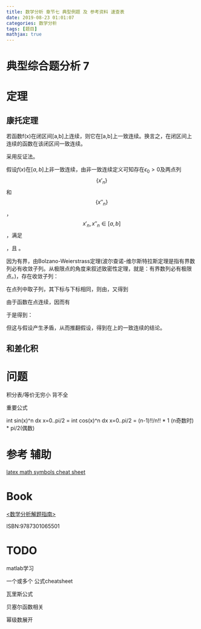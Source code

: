 ```yaml
---
title: 数学分析 章节七 典型例题 及 参考资料 速查表
date: 2019-08-23 01:01:07
categories: 数学分析
tags: [题目]
mathjax: true
---
```


# 典型综合题分析 7

# 定理

## 康托定理

若函数f(x)在闭区间[a,b]上连续，则它在[a,b]上一致连续。换言之，在闭区间上连续的函数在该闭区间一致连续。

采用反证法。

假设$f(x)$在$[a,b]$上非一致连续，由非一致连续定义可知存在$\epsilon_0 > 0$及两点列$$\{x'_n\}$$和$$\{x''_n\}$$，$$x'_n,x''_n\in[a,b]$$，满足

$$$$

<!-- more -->

，且 。

因为有界，由Bolzano-Weierstrass定理(波尔查诺-维尔斯特拉斯定理是指有界数列必有收敛子列。从极限点的角度来叙述致密性定理，就是：有界数列必有极限点。)，存在收敛子列：



在点列中取子列，其下标与下标相同，则由，又得到



由于函数在点连续，因而有



于是得到：



但这与假设产生矛盾，从而推翻假设，得到在上的一致连续的结论。


## 和差化积

# 问题

积分表/等价无穷小 背不全

重要公式

int sin(x)^n dx x=0..pi/2 = int cos(x)^n dx x=0..pi/2 = (n-1)!!/n!! * 1 (n奇数时) * pi/2(偶数)

# 参考 辅助

[latex math symbols cheat sheet](https://kapeli.com/cheat_sheets/LaTeX_Math_Symbols.docset/Contents/Resources/Documents/index)

# Book

[<数学分析解题指南>](https://book.douban.com/subject/1239173/)

ISBN:9787301065501

# TODO

matlab学习

一个或多个 公式cheatsheet

瓦里斯公式

贝塞尔函数相关

幂级数展开
